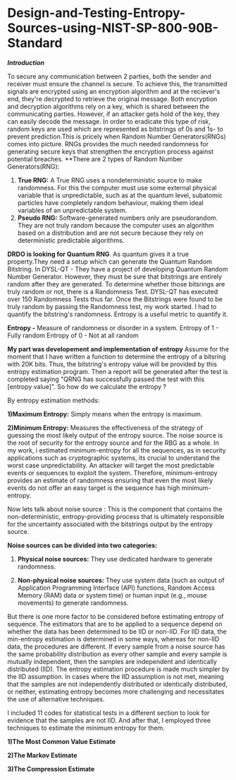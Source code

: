 # Design-and-Testing-Entropy-Sources-using-NIST-SP-800-90B-Standard
***Introduction***

To secure any communication between 2 parties, both the sender and receiver must ensure the channel is secure. To achieve this, the transmitted signals are encrypted  using an encryption algorithm and at the reciever's end, they're decrypted to retrieve the original message. Both encryption and decryption algorithms rely on a key, which is shared between the communicating parties.
However, if an attacker gets hold of the key, they can easily decode the message. In order to eradicate this type of risk, random keys are used which are represented as bitstrings of 0s and 1s- to prevent prediction.This is pricely when Random Number Generators(RNGs) comes into picture. RNGs provides the much needed randomness for generating secure keys that strengthen the encryption process against potential breaches.
**There are 2 types of Random Number Generators(RNG):
 1) **True RNG:** A True RNG uses a nondeterministic source to make randomness.
For this the computer must use some external physical variable that is unpredictable, such as at the quantum level, subatomic particles have completely random behaviour, making them ideal variables of an unpredictable system.
 2) **Pseudo RNG:** Software-generated numbers only are pseudorandom. They are not truly random because the computer uses an algorithm based on a distribution and are not secure because they rely on deterministic  predictable algorithms.
    
**DRDO is looking for Quantum RNG**. As quantum gives it a true property.They need a setup which can generate the Quantum Random Bitstring.
In DYSL-QT - They have a project of developing Quantum Random Number Generator. However, they must be sure that bitstrings are entirely random after they are generated.
To determine whether those bitsrings are truly random or not, there is a Randomness Test. DYSL-QT has executed over 150 Randomness Tests thus far.
Once the Bitstrings were found to be truly random by passing the Randomness test, my work started. I had to quantify the bitstring's randomness. Entropy is a useful metric to quantify it.

**Entropy -** Measure of randomness or disorder in a system.
Entropy of 1 - Fully random
Entropy of 0 -  Not at all random

**My part was developement and implementation of entropy**
Assume for the moment that I have written a function to determine the entropy of a bitsring with 20K bits. Thus, the bitstring's entropy value will be provided by this entropy estimation program.  Then a report will be generated after the test is completed saying "QRNG has successfully passed the test with this [entropy value]".
So how do we calculate the entropy ?

By entropy estimation methods:

**1)Maximum Entropy:**
Simply means when the entropy is maximum.

**2)Minimum Entropy:**
Measures the effectiveness of the strategy of guessing the most likely output of the entropy source.
The noise source is the root of security for the entropy source and for the RBG as a whole.
In my work, i estimated minimum-entropy for all the sequences, as in security applications such as cryptographic systems, its crucial to understand the worst case unpredictability. An attacker will target the most predictable events or sequences to exploit the system. Therefore, minimum-entropy provides an estimate of randomness ensuring that even the most likely events do not offer an easy target is the sequence has high minimum-entropy.

Now lets talk about noise source : This is the component that contains the non-deterministic, entropy-providing process that is ultimately
responsible for the uncertainty associated with the bitstrings output by the entropy source.

**Noise sources can be divided into two categories:**

1) **Physical noise sources:** They use dedicated hardware
to generate randomness.

2) **Non-physical noise sources:** They use system data (such as output of Application Programming Interface (API) functions, Random Access Memory (RAM) data or
system time) or human input (e.g., mouse movements) to generate randomness.

But there is one more factor to be considered before estimating entropy of sequence.
The estimators that are to be applied to a sequence depend on whether the data has been determined to be IID or non-IID. For IID data, the min-entropy estimation is determined in some ways, whereas for non-IID data, the procedures are different.
If every sample from a noise source has the same probability distribution as every other sample and every sample is mutually independent, then the samples are independent and identically distributed (IID). The entropy estimation procedure is made much simpler by the IID assumption. 
In cases where the IID assumption is not met, meaning that the samples are not independently distributed or identically distributed, or neither, estimating entropy becomes more challenging and necessitates the use of alternative techniques.

I included 11 codes for statistical tests in a different section to look for evidence that the samples are not IID.
And after that, I employed three techniques to estimate the minimum entropy for them.

**1)The Most Common Value Estimate**

**2)The Markov Estimate**

**3)The Compression Estimate**



